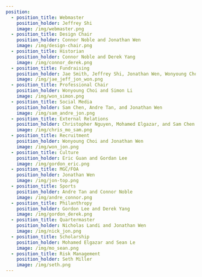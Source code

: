 ```yaml
---
position:
  - position_title: Webmaster
    position_holder: Jeffrey Shi
    image: /img/webmaster.png
  - position_title: Design Chair
    position_holder: Connor Noble and Jonathan Wen
    image: /img/design-chair.png
  - position_title: Historian
    position_holder: Connor Noble and Derek Yang
    image: /img/connor_derek.png
  - position_title: Fundraising
    position_holder: Jae Smith, Jeffrey Shi, Jonathan Wen, Wonyoung Choi, Sam Chen
    image: /img/jae_jeff_jon_won.png
  - position_title: Professional Chair
    position_holder: Wonyoung Choi and Simon Li
    image: /img/won_simon.png
  - position_title: Social Media
    position_holder: Sam Chen, Andre Tan, and Jonathan Wen
    image: /img/sam_andre_jon.png
  - position_title: External Relations
    position_holder: Christopher Nguyen, Mohamed Elgazar, and Sam Chen
    image: /img/chris_mo_sam.png
  - position_title: Recruitment
    position_holder: Wonyoung Choi and Jonathan Wen
    image: /img/won_jon.png
  - position_title: Culture
    position_holder: Eric Guan and Gordan Lee
    image: /img/gordon_eric.png
  - position_title: MGC/FOA
    position_holder: Jonathan Wen
    image: /img/jon-top.png
  - position_title: Sports
    position_holder: Andre Tan and Connor Noble
    image: /img/andre_connor.png
  - position_title: Philanthropy
    position_holder: Gordon Lee and Derek Yang
    image: /img/gordon_derek.png
  - position_title: Quartermaster
    position_holder: Nicholas Landi and Jonathan Wen
    image: /img/nick_jon.png
  - position_title: Scholarship
    position_holder: Mohamed Elgazar and Sean Le
    image: /img/mo_sean.png
  - position_title: Risk Management
    position_holder: Seth Miller
    image: /img/seth.png
---
```

